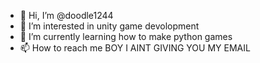 - 👋 Hi, I’m @doodle1244
- 👀 I’m interested in unity game devolopment
- 🌱 I’m currently learning how to make python games
- 📫 How to reach me BOY I AINT GIVING YOU MY EMAIL

<!---
doodle1244/doodle1244 is a ✨ special ✨ repository because its `README.md` (this file) appears on your GitHub profile.
You can click the Preview link to take a look at your changes.
--->
